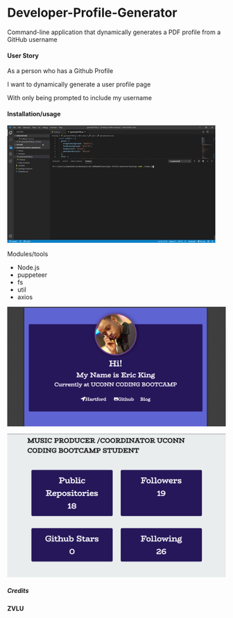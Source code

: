 # Developer-Profile-Generator
Command-line application that dynamically generates a PDF profile from a GitHub username

#### User Story 

As a person who has a Github Profile

I want to dynamically generate a user profile page

With only being prompted to include my username


#### Installation/usage
![alt test](Images/Develop.gif)

Modules/tools
* Node.js
* puppeteer
* fs
* util
* axios

![alt test](Images/develop.png)

![alt test](Images/develop2.png)

##### Credits


**ZVLU**




